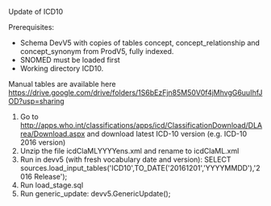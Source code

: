 Update of ICD10

Prerequisites:
- Schema DevV5 with copies of tables concept, concept_relationship and concept_synonym from ProdV5, fully indexed.
- SNOMED must be loaded first
- Working directory ICD10.

Manual tables are available here https://drive.google.com/drive/folders/1S6bEzFjn85M50V0f4jMhvgG6uuIhfJOD?usp=sharing

1. Go to http://apps.who.int/classifications/apps/icd/ClassificationDownload/DLArea/Download.aspx and download latest ICD-10 version (e.g. ICD-10 2016 version)
2. Unzip the file icdClaMLYYYYens.xml and rename to icdClaML.xml
3. Run in devv5 (with fresh vocabulary date and version): SELECT sources.load_input_tables('ICD10',TO_DATE('20161201','YYYYMMDD'),'2016 Release');
4. Run load_stage.sql
5. Run generic_update: devv5.GenericUpdate();
